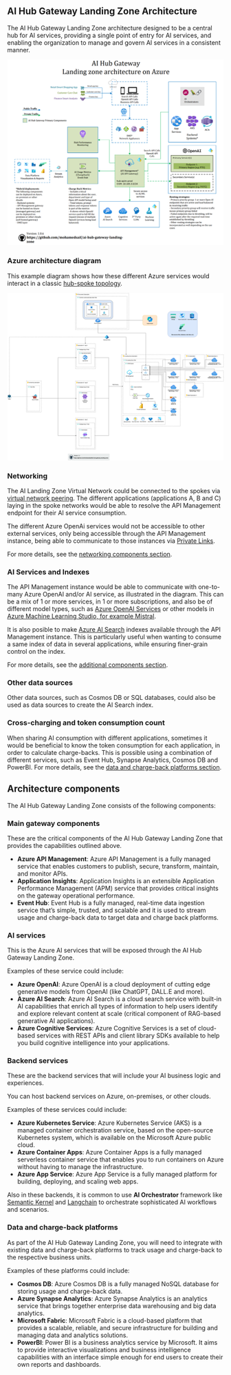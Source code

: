 ## AI Hub Gateway Landing Zone Architecture
The AI Hub Gateway Landing Zone architecture designed to be a central hub for AI services, providing a single point of entry for AI services, and enabling the organization to manage and govern AI services in a consistent manner. 

![AI Hub Gateway Landing Zone](../assets/architecture-1-0-6.png)

### Azure architecture diagram
This example diagram shows how these different Azure services would interact in a classic [hub-spoke topology](https://learn.microsoft.com/en-us/azure/architecture/networking/architecture/hub-spoke?tabs=cli). 

![AI Hub Gateway Landing Zone](../assets/azure-openai-landing-zone.png)

### Networking

The AI Landing Zone Virtual Network could be connected to the spokes via [virtual network peering](https://learn.microsoft.com/en-us/azure/virtual-network/virtual-network-peering-overview). The different applications (applications A, B and C) laying in the spoke networks would be able to resolve the API Management endpoint for their AI service consumption.

The different Azure OpenAi services would not be accessible to other external services, only being accessible through the API Management instance, being able to communicate to those instances via [Private Links](https://learn.microsoft.com/en-us/azure/private-link/private-link-overview).

For more details, see the [networking components section](#networking-components).

### AI Services and Indexes
The API Management instance would be able to communicate with one-to-many Azure OpenAI and/or AI service, as illustrated in the diagram. This can be a mix of 1 or more services, in 1 or more subscriptions, and also be of different model types, such as [Azure OpenAI Services](https://learn.microsoft.com/en-us/azure/ai-services/openai/overview) or other models in [Azure Machine Learning Studio, for example Mistral](https://learn.microsoft.com/en-us/azure/machine-learning/how-to-deploy-models-mistral?view=azureml-api-2).

It is also posible to make [Azure AI Search](https://learn.microsoft.com/en-us/azure/search/search-what-is-azure-search) indexes available through the API Management instance. This is particularly useful when wanting to consume a same index of data in several applications, while ensuring finer-grain control on the index.

For more details, see the [additional components section](#additional-components-deployment).

### Other data sources
Other data sources, such as Cosmos DB or SQL databases, could also be used as data sources to create the AI Search index.

### Cross-charging and token consumption count
When sharing AI consumption with different applications, sometimes it would be beneficial to know the token consumption for each application, in order to calculate charge-backs. This is possible using a combination of different services, such as Event Hub, Synapse Analytics, Cosmos DB and PowerBI.
For more details, see the [data and charge-back platforms section](#data-and-charge-back-platforms).

## Architecture components
The AI Hub Gateway Landing Zone consists of the following components:

### Main gateway components
These are the critical components of the AI Hub Gateway Landing Zone that provides the capabilities outlined above.

- **Azure API Management**: Azure API Management is a fully managed service that enables customers to publish, secure, transform, maintain, and monitor APIs.
- **Application Insights**: Application Insights is an extensible Application Performance Management (APM) service that provides critical insights on the gateway operational performance.
- **Event Hub**: Event Hub is a fully managed, real-time data ingestion service that’s simple, trusted, and scalable and it is used to stream usage and charge-back data to target data and charge back platforms.

### AI services
This is the Azure AI services that will be exposed through the AI Hub Gateway Landing Zone.

Examples of these service could include:

- **Azure OpenAI**: Azure OpenAI is a cloud deployment of cutting edge generative models from OpenAI (like ChatGPT, DALL.E and more).
- **Azure AI Search**: Azure AI Search is a cloud search service with built-in AI capabilities that enrich all types of information to help users identify and explore relevant content at scale (critical component of RAG-based generative AI applications).
- **Azure Cognitive Services**: Azure Cognitive Services is a set of cloud-based services with REST APIs and client library SDKs available to help you build cognitive intelligence into your applications.

### Backend services
These are the backend services that will include your AI business logic and experiences.

You can host backend services on Azure, on-premises, or other clouds.

Examples of these services could include:
- **Azure Kubernetes Service**: Azure Kubernetes Service (AKS) is a managed container orchestration service, based on the open-source Kubernetes system, which is available on the Microsoft Azure public cloud.
- **Azure Container Apps**: Azure Container Apps is a fully managed serverless container service that enables you to run containers on Azure without having to manage the infrastructure.
- **Azure App Service**: Azure App Service is a fully managed platform for building, deploying, and scaling web apps.

Also in these backends, it is common to use **AI Orchestrator** framework like [Semantic Kernel](https://github.com/microsoft/semantic-kernel) and [Langchain](https://www.langchain.com/) to orchestrate sophisticated AI workflows and scenarios.

### <a name="data-and-charge-back-platforms">Data and charge-back platforms</a>

As part of the AI Hub Gateway Landing Zone, you will need to integrate with existing data and charge-back platforms to track usage and charge-back to the respective business units.

Examples of these platforms could include:
- **Cosmos DB**: Azure Cosmos DB is a fully managed NoSQL database for storing usage and charge-back data.
- **Azure Synapse Analytics**: Azure Synapse Analytics is an analytics service that brings together enterprise data warehousing and big data analytics.
- **Microsoft Fabric**: Microsoft Fabric is a cloud-based platform that provides a scalable, reliable, and secure infrastructure for building and managing data and analytics solutions.
- **PowerBI**: Power BI is a business analytics service by Microsoft. It aims to provide interactive visualizations and business intelligence capabilities with an interface simple enough for end users to create their own reports and dashboards.